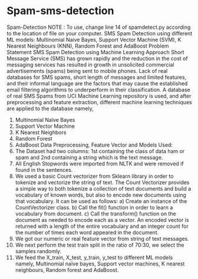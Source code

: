# Spam-sms-detection
Spam-Detection
NOTE : To use, change line 14 of spamdetect.py according to the location of file on your computer.
SMS Spam Detection using different ML models: Multinomial Naive Bayes, Support Vector Machine (SVM), K Nearest Neighbours (KNN), Random Forest and AdaBoost
Problem Statement
SMS Spam Detection using Machine Learning Approach Short Message Service (SMS) has grown rapidly and the reduction in the cost of messaging services has resulted in growth in unsolicited commercial advertisements (spams) being sent to mobile phones. Lack of real databases for SMS spams, short length of messages and limited features, and their informal language are the factors that may cause the established email filtering algorithms to underperform in their classification. A database of real SMS Spams from UCI Machine Learning repository is used, and after preprocessing and feature extraction, different machine learning techniques are applied to the database namely,
1.	Multinomial Naïve Bayes
2.	Support Vector Machine
3.	K Nearest Neighbors
4.	Random Forest
5.	AdaBoost
Data Preprocessing, Feature Vector and Models Used:
1.	The Dataset had two columns: 1st containing the class of data ham or spam and 2nd containing a string which is the text message.
2.	All English Stopwords were imported from NLTK and were removed if found in the sentences.
3.	We used a basic Count vectorizer from Sklearn library in order to tokenize and vectorize the string of text. The Count Vectorizer provides a simple way to both tokenize a collection of text documents and build a vocabulary of known words, but also to encode new documents using that vocabulary. It can be used as follows: a) Create an instance of the CountVectorizer class. b) Call the fit() function in order to learn a vocabulary from document. c) Call the transform() function on the document as needed to encode each as a vector. An encoded vector is returned with a length of the entire vocabulary and an integer count for the number of times each word appeared in the document.
4.	We got our numeric or real feature vector from string of text messages.
5.	We next perform the test train split in the ratio of 70:30, we select the samples randomly.
6.	We feed the X_train, X_test, y_train, y_test to different ML models namely, Multinomial naïve bayes, Support vector machines, K nearest neighbours, Random forest and AdaBoost.   
